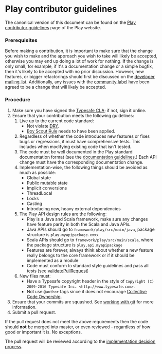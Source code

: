 # Play contributor guidelines

The canonical version of this document can be found on the [Play contributor guidelines](https://playframework.com/contributing) page of the Play website.

### Prerequisites

Before making a contribution, it is important to make sure that the change you wish to make and the approach you wish to take will likely be accepted, otherwise you may end up doing a lot of work for nothing.  If the change is only small, for example, if it's a documentation change or a simple bugfix, then it's likely to be accepted with no prior discussion.  However, new features, or bigger refactorings should first be discussed on the [developer mailing list](https://groups.google.com/forum/#!forum/play-framework-dev).  Additionally, any issues with the [community label](https://github.com/playframework/playframework/issues?q=is%3Aopen+is%3Aissue+label%3Acommunity) have been agreed to be a change that will likely be accepted.

### Procedure

1. Make sure you have signed the [Typesafe CLA](http://www.typesafe.com/contribute/cla); if not, sign it online.
2. Ensure that your contribution meets the following guidelines:
    1. Live up to the current code standard:
        - Not violate [DRY](http://programmer.97things.oreilly.com/wiki/index.php/Don%27t_Repeat_Yourself).
        - [Boy Scout Rule](http://programmer.97things.oreilly.com/wiki/index.php/The_Boy_Scout_Rule) needs to have been applied.
    2. Regardless of whether the code introduces new features or fixes bugs or regressions, it must have comprehensive tests.  This includes when modifying existing code that isn't tested.
    3. The code must be well documented in the Play standard documentation format (see the [documentation guidelines](https://playframework.com/documentation/latest/Documentation).)  Each API change must have the corresponding documentation change.
    4. Implementation-wise, the following things should be avoided as much as possible:
        * Global state
        * Public mutable state
        * Implicit conversions
        * ThreadLocal
        * Locks
        * Casting
        * Introducing new, heavy external dependencies
    5. The Play API design rules are the following:
        * Play is a Java and Scala framework, make sure any changes have feature parity in both the Scala and Java APIs.
        * Java APIs should go to `framework/play/src/main/java`, package structure is `play.myapipackage.xxxx`
        * Scala APIs should go to `framework/play/src/main/scala`, where the package structure is `play.api.myapipackage`
        * Features are forever, always think about whether a new feature really belongs to the core framework or if it should be implemented as a module
        * Code must conform to standard style guidelines and pass all tests (see [validatePullRequest](https://github.com/playframework/playframework/blob/master/framework/validatePullRequest))
    6. New files must:
        * Have a Typesafe copyright header in the style of ``Copyright (C) 2009-2016 Typesafe Inc. <http://www.typesafe.com>``.
        * Not use ``@author`` tags since it does not encourage [Collective Code Ownership](http://www.extremeprogramming.org/rules/collective.html).
3. Ensure that your commits are squashed.  See [working with git](https://playframework.com/documentation/latest/WorkingWithGit) for more information.
4. Submit a pull request.

If the pull request does not meet the above requirements then the code should **not** be merged into master, or even reviewed - regardless of how good or important it is. No exceptions.

The pull request will be reviewed according to the [implementation decision process](https://playframework.com/community-process#Implementation-decisions).
